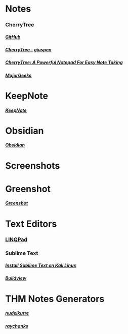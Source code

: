# Notes
### CherryTree
##### [GitHub](https://github.com/giuspen/cherrytree)
##### [CherryTree - giuspen](http://www.giuspen.com/cherrytree/)
##### [CherryTree: A Powerful Notepad For Easy Note Taking](https://www.maketecheasier.com/organize-notes-with-cherrytree/)
##### [MajorGeeks](https://www.majorgeeks.com/files/details/cherrytree.html)

# KeepNote
##### [KeepNote](http://keepnote.org/index.shtml)

# Obsidian
##### [Obsidian](https://obsidian.md/)

# Screenshots
# Greenshot
##### [Greenshot](https://getgreenshot.org/)

# Text Editors
### [LINQPad]()

### Sublime Text
##### [Install Sublime Text on Kali Linux](https://kickstart.best/install-sublime-text-on-kali-linux/)
##### [Buildview](https://github.com/rctay/sublime-text-buildview)

# THM Notes Generators
##### [nudelkurre](https://github.com/nudelkurre/TryHackMe-notes-generator)
##### [raychanks](https://github.com/raychanks/tryhackme-notes-generator)